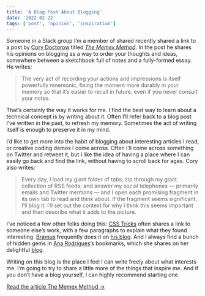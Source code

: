 ```yaml
---
title: 'A Blog Post About Blogging'
date: '2022-02-22'
tags: ['post', 'opinion', 'inspiration']
---
```


Someone in a Slack group I’m a member of shared recently shared a link to a post by [Cory Doctorow](https://twitter.com/doctorow) titled _[The Memex Method](https://doctorow.medium.com/the-memex-method-238c71f2fb46)_. In the post he shares his opinions on blogging as a way to order your thoughts and ideas, somewhere between a sketchbook full of notes and a fully-formed essay. He writes:

> The very act of recording your actions and impressions is itself powerfully mnemonic, fixing the moment more durably in your memory so that it’s easier to recall in future, even if you never consult your notes.

That’s certainly the way it works for me. I find the best way to learn about a technical concept is by writing about it. Often I’ll refer back to a blog post I’ve written in the past, to refresh my memory. Sometimes the act of writing itself is enough to preserve it in my mind.

I’d like to get more into the habit of blogging about interesting articles I read, or creative coding demos I come across. Often I’ll come across something on Twitter and retweet it, but I like the idea of having a place where I can easily go back and find the link, without having to scroll back for ages. Cory also writes:

> Every day, I load my giant folder of tabs; zip through my giant collection of RSS feeds; and answer my social telephones — primarily emails and Twitter mentions — and I open each promising fragment in its own tab to read and think about. If the fragment seems significant, I’ll blog it: I’ll set out the context for why I think this seems important and then describe what it adds to the picture.

I’ve noticed a few other folks doing this: [CSS Tricks](https://css-tricks.com/) often shares a link to someone else’s work, with a few paragraphs to explain what they found interesting. [Bramus](https://twitter.com/bramus) frequently does it on [his blog](https://www.bram.us/). And I always find a bunch of hidden gems in [Ana Rodrigues](https://twitter.com/ohhelloana)’s bookmarks, which she shares on her delightful [blog](https://ohhelloana.blog/).

Writing on this blog is the place I feel I can write freely about what interests me. I’m going to try to share a little more of the things that inspire me. And if you don’t have a blog yourself, I can highly recommend starting one.

[Read the article The Memex Method →](https://doctorow.medium.com/the-memex-method-238c71f2fb46)
